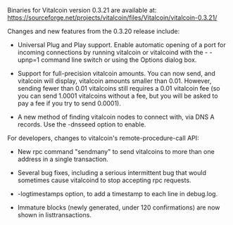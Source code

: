 Binaries for Vitalcoin version 0.3.21 are available at:
  https://sourceforge.net/projects/vitalcoin/files/Vitalcoin/vitalcoin-0.3.21/

Changes and new features from the 0.3.20 release include:

* Universal Plug and Play support.  Enable automatic opening of a port for incoming connections by running vitalcoin or vitalcoind with the - -upnp=1 command line switch or using the Options dialog box.

* Support for full-precision vitalcoin amounts.  You can now send, and vitalcoin will display, vitalcoin amounts smaller than 0.01.  However, sending fewer than 0.01 vitalcoins still requires a 0.01 vitalcoin fee (so you can send 1.0001 vitalcoins without a fee, but you will be asked to pay a fee if you try to send 0.0001).

* A new method of finding vitalcoin nodes to connect with, via DNS A records. Use the -dnsseed option to enable.

For developers, changes to vitalcoin's remote-procedure-call API:

* New rpc command "sendmany" to send vitalcoins to more than one address in a single transaction.

* Several bug fixes, including a serious intermittent bug that would sometimes cause vitalcoind to stop accepting rpc requests. 

* -logtimestamps option, to add a timestamp to each line in debug.log.

* Immature blocks (newly generated, under 120 confirmations) are now shown in listtransactions.
